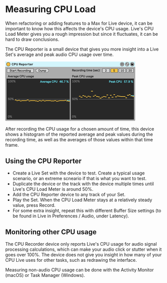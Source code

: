 # Measuring CPU Load #

When refactoring or adding features to a Max for Live device, it can be important to know how this affects the device's CPU usage. Live's CPU Load Meter gives you a rough impression but since it fluctuates, it can be hard to draw conclusions. 

The CPU Reporter is a small device that gives you more insight into a Live Set's average and peak audio CPU usage over time.

<img width=412 alt="The CPU Reporter" src="images/CpuReporter.png">

After recording the CPU usage for a chosen amount of time, this device shows a histogram of the reported average and peak values during the recording time, as well as the averages of those values within that time frame.

## Using the CPU Reporter ##

* Create a Live Set with the device to test. Create a typical usage scenario, or an extreme scneario if that is what you want to test.
* Duplicate the device or the track with the device multiple times until Live's CPU Load Meter is around 50%.
* Add the CPU Reporter device to any track of your Set.
* Play the Set. When the CPU Load Meter stays at a relatively steady value, press Record.
* For some extra insight, repeat this with different Buffer Size settings (to be found in Live in Preferences / Audio, under Latency).

## Monitoring other CPU usage ## 

The CPU Recorder device only reports Live's CPU usage for audio signal processing calculations, which can make your audio click or stutter when it goes over 100%. The device does not give you insight in how many of your CPU Live uses for other tasks, such as redrawing the interface.

Measuring non-audio CPU usage can be done with the Activity Monitor (macOS) or Task Manager (Windows).
